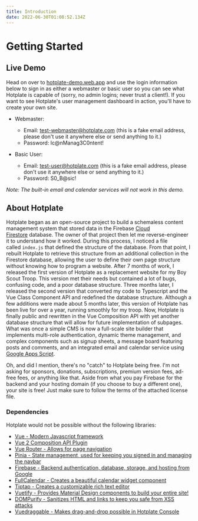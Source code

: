 ```yaml
---
title: Introduction
date: 2022-06-30T01:08:52.134Z
---
```

# Getting Started

## Live Demo

Head on over to [hotplate-demo.web.app](https://hotplate-demo.web.app) and use the login information below to sign in as either a webmaster or basic user so you can see what Hotplate is capable of (sorry, no admin logins; never trust a client!). If you want to see Hotplate's user management dashboard in action, you'll have to create your own site.

* Webmaster:

  * Email: test-webmaster@hotplate.com (this is a fake email address, please don't use it anywhere else or send anything to it.)
  * Password: Ic@nManag3C0ntent!
* Basic User:

  * Email: test-user@hotplate.com (this is a fake email address, please don't use it anywhere else or send anything to it.)
  * Password: S0_B@sic!

*Note: The built-in email and calendar services will not work in this demo.*

## About Hotplate

Hotplate began as an open-source project to build a schemaless content management system that stored data in the Firebase [Cloud Firestore](https://firebase.google.com/products/firestore?authuser=0&hl=en) database. The owner of that project then let me reverse-engineer it to understand how it worked. During this process, I noticed a file called `index.js` that defined the structure of the database. From that point, I rebuilt Hotplate to retrieve this structure from an additional collection in the Firestore database, allowing the user to define their own page structure without knowing how to program a website. After 7 months of work, I released the first version of Hotplate as a replacement website for my Boy Scout Troop. This version met their needs but contained a lot of bugs, confusing code, and a poor database structure. Three months later, I released the second version that converted my code to Typescript and the Vue Class Component API and redefined the database structure. Although a few additions were made about 5 months later, this version of Hotplate has been live for over a year, running smoothly for my troop. Now, Hotplate is finally public and rewritten in the Vue Composition API with yet another database structure that will allow for future implementation of subpages. What was once a simple CMS is now a full-scale site builder that implements multi-role authentication, dynamic theme management, and complex components such as signup sheets, a message board featuring posts and comments, and an integrated email and calendar service using [Google Apps Script](https://script.google.com).

Oh, and did I mention, there's no "catch" to Hotplate being free. I'm not asking for sponsors, donations, subscriptions, premium version fees, ad-free fees, or anything like that. Aside from what you pay Firebase for the backend and your hosting domain (if you choose to buy a different one), your site is free! Just make sure to follow the terms of the attached license file.

### Dependencies

Hotplate would not be possible without the following libraries:

* [Vue - Modern Javascript framework](https://v2.vuejs.org/)
* [Vue 2 Composition API Plugin](https://github.com/vuejs/composition-api)
* [Vue Router - Allows for page navigation](https://v3.router.vuejs.org/)
* [Pinia - State management, used for keeping you signed in and managing the navbar](https://pinia.vuejs.org/)
* [Firebase - Backend authentication, database, storage, and hosting from Google](https://firebase.google.com/)
* [FullCalendar - Creates a beautiful calendar widget component](https://fullcalendar.io/)
* [Tiptap - Creates a customizable rich text editor](https://tiptap.dev/)
* [Vuetify - Provides Material Design components to build your entire site!](https://vuetifyjs.com/)
* [DOMPurify - Sanitizes HTML and links to keep you safe from XSS attacks](https://github.com/cure53/DOMPurify)
* [Vuedraggable - Makes drag-and-drop possible in Hotplate Console](https://github.com/SortableJS/Vue.Draggable)